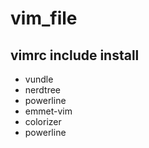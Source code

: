 # vim_file

## vimrc include install 
* vundle 
* nerdtree
* powerline 
* emmet-vim
* colorizer
* powerline

